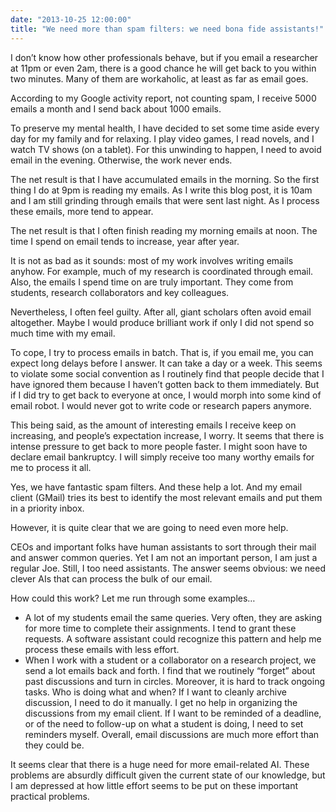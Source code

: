 ```yaml
---
date: "2013-10-25 12:00:00"
title: "We need more than spam filters: we need bona fide assistants!"
---
```




I don&rsquo;t know how other professionals behave, but if you email a researcher at 11pm or even 2am, there is a good chance he will get back to you within two minutes. Many of them are workaholic, at least as far as email goes.

According to my Google activity report, not counting spam, I receive 5000 emails a month and I send back about 1000 emails.

To preserve my mental health, I have decided to set some time aside every day for my family and for relaxing. I play video games, I read novels, and I watch TV shows (on a tablet). For this unwinding to happen, I need to avoid email in the evening. Otherwise, the work never ends.

The net result is that I have accumulated emails in the morning. So the first thing I do at 9pm is reading my emails. As I write this blog post, it is 10am and I am still grinding through emails that were sent last night. As I process these emails, more tend to appear.

The net result is that I often finish reading my morning emails at noon. The time I spend on email tends to increase, year after year.

It is not as bad as it sounds: most of my work involves writing emails anyhow. For example, much of my research is coordinated through email. Also, the emails I spend time on are truly important. They come from students, research collaborators and key colleagues.

Nevertheless, I often feel guilty. After all, giant scholars often avoid email altogether. Maybe I would produce brilliant work if only I did not spend so much time with my email.

To cope, I try to process emails in batch. That is, if you email me, you can expect long delays before I answer. It can take a day or a week. This seems to violate some social convention as I routinely find that people decide that I have ignored them because I haven&rsquo;t gotten back to them immediately. But if I did try to get back to everyone at once, I would morph into some kind of email robot. I would never got to write code or research papers anymore.

This being said, as the amount of interesting emails I receive keep on increasing, and people&rsquo;s expectation increase, I worry. It seems that there is intense pressure to get back to more people faster. I might soon have to declare email bankruptcy. I will simply receive too many worthy emails for me to process it all.

Yes, we have fantastic spam filters. And these help a lot. And my email client (GMail) tries its best to identify the most relevant emails and put them in a priority inbox.

However, it is quite clear that we are going to need even more help. 

CEOs and important folks have human assistants to sort through their mail and answer common queries. Yet I am not an important person, I am just a regular Joe. Still, I too need assistants. The answer seems obvious: we need clever AIs that can process the bulk of our email.

How could this work? Let me run through some examples&hellip;

- A lot of my students email the same queries. Very often, they are asking for more time to complete their assignments. I tend to grant these requests. A software assistant could recognize this pattern and help me process these emails with less effort.
- When I work with a student or a collaborator on a research project, we send a lot emails back and forth. I find that we routinely &ldquo;forget&rdquo; about past discussions and turn in circles. Moreover, it is hard to track ongoing tasks. Who is doing what and when? If I want to cleanly archive discussion, I need to do it manually. I get no help in organizing the discussions from my email client. If I want to be reminded of a deadline, or of the need to follow-up on what a student is doing, I need to set reminders myself. Overall, email discussions are much more effort than they could be. 


It seems clear that there is a huge need for more email-related AI. These problems are absurdly difficult given the current state of our knowledge, but I am depressed at how little effort seems to be put on these important practical problems.

